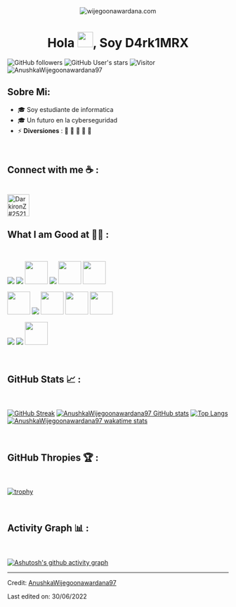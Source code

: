 <div align="center" width="50">
    <img alt="wijegoonawardana.com" src="https://i.imgur.com/QJ5XNAW.gif"/>
</div>
<h1 align="center">Hola <img src="https://media.giphy.com/media/hvRJCLFzcasrR4ia7z/giphy.gif" width="35">, Soy D4rk1MRX</h1>

![GitHub followers](https://img.shields.io/github/followers/AnushkaWijegoonawardana97?style=social) ![GitHub User's stars](https://img.shields.io/github/stars/AnushkaWijegoonawardana97?style=social) ![Visitor](https://visitor-badge.laobi.icu/badge?page_id=AnushkaWijegoonawardana97.repoName) <img src="https://komarev.com/ghpvc/?username=AnushkaWijegoonawardana97" alt="AnushkaWijegoonawardana97" />

## Sobre Mi:

- 🎓 Soy estudiante de informatica
- 🎓 Un futuro en la cyberseguridad
- ⚡ **Diversiones** : 🍕 🏉 🏏 🎥 🚞

<br>

## Connect with me ☕ :

<br>
<img src="https://i.imgur.com/8v1ZSC5.png" width="50px" height="50" title="DarkironZ#2521"/>

<br>

## What I am Good at 🧑‍💻 :

<br>

<img src="https://img.icons8.com/color/48/000000/html-5--v1.png"/> <img src="https://img.icons8.com/color/48/000000/css3.png"/> <img src="https://img.icons8.com/?size=100&id=13441&format=png&color=000000" width="52" height="52"/> <img src="https://img.icons8.com/color/48/000000/javascript--v1.png"/> <img src="https://img.icons8.com/?size=100&id=e2hIFBAN6UIe&format=png&color=000000" width="52" height="52"/> <img src="https://img.icons8.com/?size=100&id=22813&format=png&color=000000" width="52" height="52"/>

<img src="https://img.icons8.com/?size=100&id=55311&format=png&color=000000" width="52" height="52"/> <img src="https://img.icons8.com/officel/48/000000/php-logo.png"/> <img src="https://img.icons8.com/?size=100&id=9MJf0ngDwS8z&format=png&color=000000" width="52" height="52"/> <img src="https://img.icons8.com/?size=100&id=101665&format=png&color=000000" width="52" height="52"/> <img src="https://img.icons8.com/?size=100&id=hsPbhkOH4FMe&format=png&color=000000" width="52" height="52"/> 

<img src="https://img.icons8.com/color/48/000000/mysql-logo.png"/> <img src="https://img.icons8.com/color/48/000000/mongodb.png"/> <img src="https://img.icons8.com/?size=100&id=12599&format=png&color=000000" width="52" height="52"/> 

<br>

## GitHub Stats 📈 :

<br>

[![GitHub Streak](https://github-readme-streak-stats.herokuapp.com?user=AnushkaWijegoonawardana97&theme=algolia&date_format=M%20j%5B%2C%20Y%5D)](https://git.io/streak-stats) [![AnushkaWijegoonawardana97 GitHub stats](https://github-readme-stats.vercel.app/api?username=AnushkaWijegoonawardana97&theme=algolia)](https://github.com/AnushkaWijegoonawardana97/github-readme-stats) [![Top Langs](https://github-readme-stats.vercel.app/api/top-langs/?username=AnushkaWijegoonawardana97&theme=algolia)](https://github.com/AnushkaWijegoonawardana97/github-readme-stats) [![AnushkaWijegoonawardana97 wakatime stats](https://github-readme-stats.vercel.app/api/wakatime?username=WinterWolf97&theme=algolia)](https://github.com/WinterWolf97/github-readme-stats)

<br>

## GitHub Thropies 🏆 :

<br>

[![trophy](https://github-profile-trophy.vercel.app/?username=AnushkaWijegoonawardana97)](https://github.com/AnushkaWijegoonawardana97/github-profile-trophy)

<br>

## Activity Graph 📊 :

<br>

[![Ashutosh's github activity graph](https://activity-graph.herokuapp.com/graph?username=AnushkaWijegoonawardana97&bg_color=000&color=fff&line=00E676&point=fff&hide_border=true)](https://github.com/ashutosh00710/github-readme-activity-graph)

---

Credit: [AnushkaWijegoonawardana97](https://github.com/AnushkaWijegoonawardana97)

Last edited on: 30/06/2022

